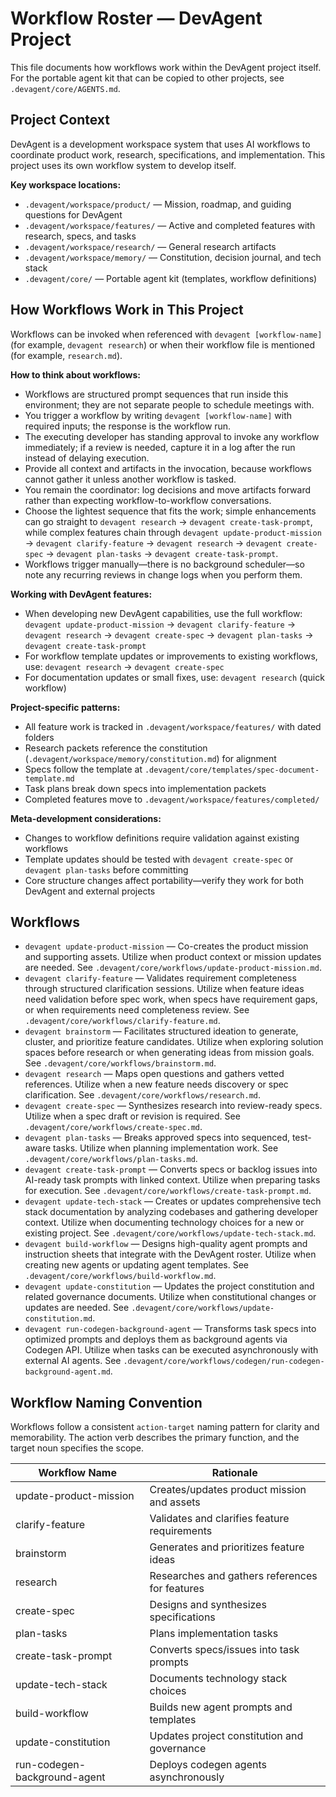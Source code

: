 # Workflow Roster — DevAgent Project

This file documents how workflows work within the DevAgent project itself. For the portable agent kit that can be copied to other projects, see `.devagent/core/AGENTS.md`.

## Project Context

DevAgent is a development workspace system that uses AI workflows to coordinate product work, research, specifications, and implementation. This project uses its own workflow system to develop itself.

**Key workspace locations:**
- `.devagent/workspace/product/` — Mission, roadmap, and guiding questions for DevAgent
- `.devagent/workspace/features/` — Active and completed features with research, specs, and tasks
- `.devagent/workspace/research/` — General research artifacts
- `.devagent/workspace/memory/` — Constitution, decision journal, and tech stack
- `.devagent/core/` — Portable agent kit (templates, workflow definitions)

## How Workflows Work in This Project

Workflows can be invoked when referenced with `devagent [workflow-name]` (for example, `devagent research`) or when their workflow file is mentioned (for example, `research.md`).

**How to think about workflows:**
- Workflows are structured prompt sequences that run inside this environment; they are not separate people to schedule meetings with.
- You trigger a workflow by writing `devagent [workflow-name]` with required inputs; the response is the workflow run.
- The executing developer has standing approval to invoke any workflow immediately; if a review is needed, capture it in a log after the run instead of delaying execution.
- Provide all context and artifacts in the invocation, because workflows cannot gather it unless another workflow is tasked.
- You remain the coordinator: log decisions and move artifacts forward rather than expecting workflow-to-workflow conversations.
- Choose the lightest sequence that fits the work; simple enhancements can go straight to `devagent research` → `devagent create-task-prompt`, while complex features chain through `devagent update-product-mission` → `devagent clarify-feature` → `devagent research` → `devagent create-spec` → `devagent plan-tasks` → `devagent create-task-prompt`.
- Workflows trigger manually—there is no background scheduler—so note any recurring reviews in change logs when you perform them.

**Working with DevAgent features:**
- When developing new DevAgent capabilities, use the full workflow: `devagent update-product-mission` → `devagent clarify-feature` → `devagent research` → `devagent create-spec` → `devagent plan-tasks` → `devagent create-task-prompt`
- For workflow template updates or improvements to existing workflows, use: `devagent research` → `devagent create-spec`
- For documentation updates or small fixes, use: `devagent research` (quick workflow)

**Project-specific patterns:**
- All feature work is tracked in `.devagent/workspace/features/` with dated folders
- Research packets reference the constitution (`.devagent/workspace/memory/constitution.md`) for alignment
- Specs follow the template at `.devagent/core/templates/spec-document-template.md`
- Task plans break down specs into implementation packets
- Completed features move to `.devagent/workspace/features/completed/`

**Meta-development considerations:**
- Changes to workflow definitions require validation against existing workflows
- Template updates should be tested with `devagent create-spec` or `devagent plan-tasks` before committing
- Core structure changes affect portability—verify they work for both DevAgent and external projects

## Workflows

- `devagent update-product-mission` — Co-creates the product mission and supporting assets. Utilize when product context or mission updates are needed. See `.devagent/core/workflows/update-product-mission.md`.
- `devagent clarify-feature` — Validates requirement completeness through structured clarification sessions. Utilize when feature ideas need validation before spec work, when specs have requirement gaps, or when requirements need completeness review. See `.devagent/core/workflows/clarify-feature.md`.
- `devagent brainstorm` — Facilitates structured ideation to generate, cluster, and prioritize feature candidates. Utilize when exploring solution spaces before research or when generating ideas from mission goals. See `.devagent/core/workflows/brainstorm.md`.
- `devagent research` — Maps open questions and gathers vetted references. Utilize when a new feature needs discovery or spec clarification. See `.devagent/core/workflows/research.md`.
- `devagent create-spec` — Synthesizes research into review-ready specs. Utilize when a spec draft or revision is required. See `.devagent/core/workflows/create-spec.md`.
- `devagent plan-tasks` — Breaks approved specs into sequenced, test-aware tasks. Utilize when planning implementation work. See `.devagent/core/workflows/plan-tasks.md`.
- `devagent create-task-prompt` — Converts specs or backlog issues into AI-ready task prompts with linked context. Utilize when preparing tasks for execution. See `.devagent/core/workflows/create-task-prompt.md`.
- `devagent update-tech-stack` — Creates or updates comprehensive tech stack documentation by analyzing codebases and gathering developer context. Utilize when documenting technology choices for a new or existing project. See `.devagent/core/workflows/update-tech-stack.md`.
- `devagent build-workflow` — Designs high-quality agent prompts and instruction sheets that integrate with the DevAgent roster. Utilize when creating new agents or updating agent templates. See `.devagent/core/workflows/build-workflow.md`.
- `devagent update-constitution` — Updates the project constitution and related governance documents. Utilize when constitutional changes or updates are needed. See `.devagent/core/workflows/update-constitution.md`.
- `devagent run-codegen-background-agent` — Transforms task specs into optimized prompts and deploys them as background agents via Codegen API. Utilize when tasks can be executed asynchronously with external AI agents. See `.devagent/core/workflows/codegen/run-codegen-background-agent.md`.

## Workflow Naming Convention

Workflows follow a consistent `action-target` naming pattern for clarity and memorability. The action verb describes the primary function, and the target noun specifies the scope.

| Workflow Name | Rationale |
|---------------|-----------|
| update-product-mission | Creates/updates product mission and assets |
| clarify-feature | Validates and clarifies feature requirements |
| brainstorm | Generates and prioritizes feature ideas |
| research | Researches and gathers references for features |
| create-spec | Designs and synthesizes specifications |
| plan-tasks | Plans implementation tasks |
| create-task-prompt | Converts specs/issues into task prompts |
| update-tech-stack | Documents technology stack choices |
| build-workflow | Builds new agent prompts and templates |
| update-constitution | Updates project constitution and governance |
| run-codegen-background-agent | Deploys codegen agents asynchronously |
